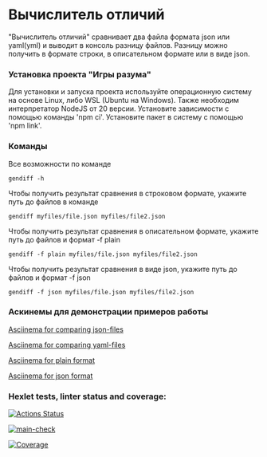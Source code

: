 # Вычислитель отличий

"Вычислитель отличий" сравнивает два файла формата json или yaml(yml) и выводит в консоль разницу файлов.
Разницу можно получить в формате строки, в описательном формате или в виде json.

### Установка проекта "Игры разума"
Для установки и запуска проекта используйте операционную систему на основе Linux, либо WSL (Ubuntu на Windows).
Также необходим интерпретатор NodeJS от 20 версии.
Установите зависимости с помощью команды 'npm ci'.
Установите пакет в систему с помощью 'npm link'.

### Команды
Все возможности по команде 

  `gendiff -h`
  
Чтобы получить результат сравнения в строковом формате, укажите путь до файлов в команде 

  `gendiff myfiles/file.json myfiles/file2.json`

Чтобы получить результат сравнения в описательном формате, укажите путь до файлов и формат -f plain 

  `gendiff -f plain myfiles/file.json myfiles/file2.json`

Чтобы получить результат сравнения в виде json, укажите путь до файлов и формат -f json 

  `gendiff -f json myfiles/file.json myfiles/file2.json`

### Аскинемы для демонстрации примеров работы
[Asciinema for comparing json-files](https://asciinema.org/a/ZIErssZbRsfa5pCtCFqdtAZbY)

[Asciinema for comparing yaml-files](https://asciinema.org/a/QetD3YLp8JaNDJjUyO77kyskV)

[Asciinema for plain format](https://asciinema.org/a/DBSzyUU1kJrW6xGgYEtf7Cwq6)

[Asciinema for json format](https://asciinema.org/a/4mWzlLEd5619w4DgSpmik0Uyu)

### Hexlet tests, linter status and coverage:
[![Actions Status](https://github.com/Naryzhnaia/qa-auto-engineer-javascript-project-87/actions/workflows/hexlet-check.yml/badge.svg)](https://github.com/Naryzhnaia/qa-auto-engineer-javascript-project-87/actions)

[![main-check](https://github.com/Naryzhnaia/qa-auto-engineer-javascript-project-87/actions/workflows/main.yml/badge.svg)](https://github.com/Naryzhnaia/qa-auto-engineer-javascript-project-87/actions/workflows/main.yml)

[![Coverage](https://sonarcloud.io/api/project_badges/measure?project=Naryzhnaia_qa-auto-engineer-javascript-project-87&metric=coverage)](https://sonarcloud.io/summary/new_code?id=Naryzhnaia_qa-auto-engineer-javascript-project-87)
